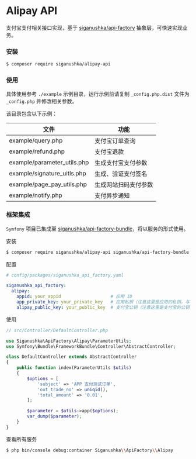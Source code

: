 # Alipay API

支付宝支付相关接口实现，基于 [siganushka/api-factory](https://github.com/siganushka/api-factory) 抽象层，可快速实现业务。

### 安装

```bash
$ composer require siganushka/alipay-api
```

### 使用

具体使用参考 `./example` 示例目录，运行示例前请复制 `_config.php.dist` 文件为 `_config.php` 并修改相关参数。

该目录包含以下示例：

| 文件                        | 功能                 |
| --------------------------- | -------------------- |
| example/query.php           | 支付宝订单查询       |
| example/refund.php          | 支付宝退款           |
| example/parameter_utils.php | 生成支付宝支付参数   |
| example/signature_uitls.php | 生成、验证支付签名   |
| example/page_pay_utils.php  | 生成网站扫码支付参数 |
| example/notify.php          | 支付异步通知         |

### 框架集成

`Symfony` 项目已集成至 [siganushka/api-factory-bundle](https://github.com/siganushka/api-factory-bundle)，将以服务的形式使用。

安装

```bash
$ composer require siganushka/alipay-api siganushka/api-factory-bundle
```

配置

```yaml
# config/packages/siganushka_api_factory.yaml

siganushka_api_factory:
  alipay:
    appid: your_appid                   # 应用 ID
    app_private_key: your_private_key   # 应用私钥（注意这里是应用的私钥，与 alipay_public_key 不是一对）
    alipay_public_key: your_public_key  # 支付宝公钥（注意这里是支付宝的公钥，与 app_private_key 不是一对）
```

使用

```php
// src/Controller/DefaultController.php

use Siganushka\ApiFactory\Alipay\ParameterUtils;
use Symfony\Bundle\FrameworkBundle\Controller\AbstractController;

class DefaultController extends AbstractController
{
    public function index(ParameterUtils $utils)
    {
        $options = [
            'subject' => 'APP 支付测试订单',
            'out_trade_no' => uniqid(),
            'total_amount' => '0.01',
        ];

        $parameter = $utils->app($options);
        var_dump($parameter);
    }
}
```

查看所有服务

```bash
$ php bin/console debug:container Siganushka\\ApiFactory\\Alipay
```
